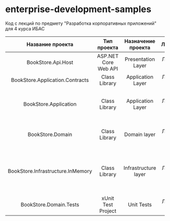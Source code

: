 # enterprise-development-samples
Код с лекций по предмету "Разработка корпоративных приложений" для 4 курса ИБАС

| Название проекта | Тип проекта | Назначение проекта | Лабораторная | Описание |
|:-----------:|:-----------:|:-----------:|:-----------:|:------------|
|BookStore.Api.Host|ASP.NET Core Web API|Presentation Layer|Лабораторная 2|Веб приложение с API-эндпоинтами|
|BookStore.Application.Contracts|Class Library|Application Layer|Лабораторная 2|Библиотека с контрактами|
|BookStore.Application|Class Library|Application Layer|Лабораторная 2|Бибилотека со службами, запускающими use cases в доменном слое|
|BookStore.Domain|Class Library|Domain layer|Лабораторная 1|Библиотека с описанием доменной области проекта|
|BookStore.Infrastructure.InMemory|Class Library|Infrastructure layer|Лабораторная 1|Библиотека с имплементацией доменных служб с использованием инмемори коллекций|
|BookStore.Domain.Tests|xUnit Test Project|Unit Tests|Лабораторная 1|Юнит-тетсы доменной логики|
